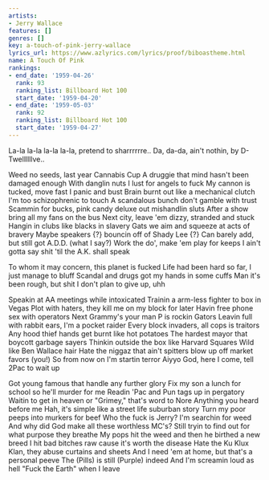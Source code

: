 ```yaml
---
artists:
- Jerry Wallace
features: []
genres: []
key: a-touch-of-pink-jerry-wallace
lyrics_url: https://www.azlyrics.com/lyrics/proof/biboastheme.html
name: A Touch Of Pink
rankings:
- end_date: '1959-04-26'
  rank: 93
  ranking_list: Billboard Hot 100
  start_date: '1959-04-20'
- end_date: '1959-05-03'
  rank: 92
  ranking_list: Billboard Hot 100
  start_date: '1959-04-27'
---
```



La-la la-la la-la la-la, pretend to sharrrrrre..
Da, da-da, ain't nothin, by D-Twellllllve..

Weed no seeds, last year Cannabis Cup
A druggie that mind hasn't been damaged enough
With danglin nuts I lust for angels to fuck
My cannon is tucked, move fast I panic and bust
Brain burnt out like a mechanical clutch
I'm too schizophrenic to touch
A scandalous bunch don't gamble with trust
Scammin for bucks, pink candy deluxe out mishandlin sluts
After a show bring all my fans on the bus
Next city, leave 'em dizzy, stranded and stuck
Hangin in clubs like blacks in slavery
Gats we aim and squeeze at acts of bravery
Maybe speakers {?} bouncin off of Shady Lee {?}
Can barely add, but still got A.D.D. (what I say?)
Work the do', make 'em play for keeps
I ain't gotta say shit 'til the A.K. shall speak


To whom it may concern, this planet is fucked
Life had been hard so far, I just manage to bluff
Scandal and drugs got my hands in some cuffs
Man it's been rough, but shit I don't plan to give up, uhh


Speakin at AA meetings while intoxicated
Trainin a arm-less fighter to box in Vegas
Plot with haters, they kill me on my block for later
Havin free phone sex with operators
Next Grammy's your man P is rockin Gators
Leavin full with rabbit ears, I'm a pocket raider
Every block invaders, all cops is traitors
Any hood thief hands get burnt like hot potatoes
The hardest mayor that boycott garbage sayers
Thinkin outside the box like Harvard Squares
Wild like Ben Wallace hair
Hate the niggaz that ain't spitters blow up off market favors (you!)
So from now on I'm startin terror
Aiyyo God, here I come, tell 2Pac to wait up




Got young famous that handle any further glory
Fix my son a lunch for school so he'll murder for me
Readin 'Pac and Pun tags up in pergatory
Waitin to get in heaven or "Grimey," that's word to Nore
Anything you heard before me
Hah, it's simple like a street life suburban story
Turn my poor peeps into murkers for beef
Who the fuck is Jerry? I'm searchin for weed
And why did God make all these worthless MC's?
Still tryin to find out for what purpose they breathe
My pops hit the weed and then he birthed a new breed
I hit bad bitches raw cause it's worth the disease
Hate the Ku Klux Klan, they abuse curtains and sheets
And I need 'em at home, but that's a personal peeve
The (Pills) is still (Purple) indeed
And I'm screamin loud as hell "Fuck the Earth" when I leave





